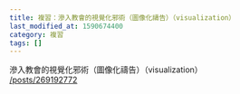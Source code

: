 ```yaml
---
title: 複習：滲入教會的視覺化邪術（圖像化禱告）（visualization）
last_modified_at: 1590674400
category: 複習
tags: []
---
```


<p>滲入教會的視覺化邪術（圖像化禱告）（visualization）<br/>
<a href="/posts/269192772" target="_blank">/posts/269192772</a></p>
<p> </p>
